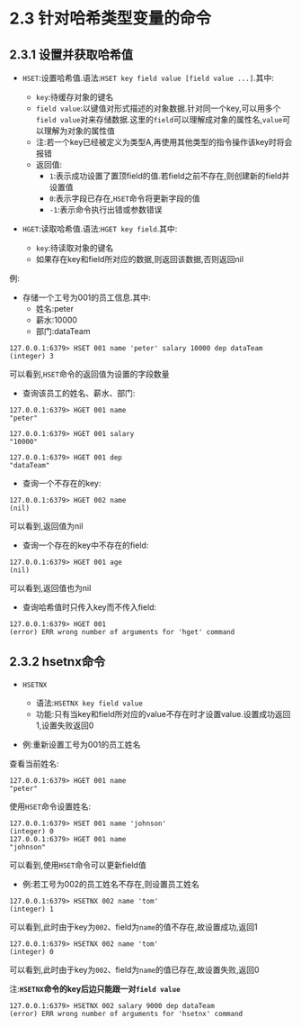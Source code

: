 # 2.3 针对哈希类型变量的命令

## 2.3.1 设置并获取哈希值

- `HSET`:设置哈希值.语法:`HSET key field value [field value ...]`.其中:
	- `key`:待缓存对象的键名
	- `field value`:以键值对形式描述的对象数据.针对同一个key,可以用多个`field value`对来存储数据.这里的`field`可以理解成对象的属性名,`value`可以理解为对象的属性值
	- 注:若一个key已经被定义为类型A,再使用其他类型的指令操作该key时将会报错
	- 返回值:
		- `1`:表示成功设置了置顶field的值.若field之前不存在,则创建新的field并设置值
		- `0`:表示字段已存在,`HSET`命令将更新字段的值
		- `-1`:表示命令执行出错或参数错误

- `HGET`:读取哈希值.语法:`HGET key field`.其中:
	- `key`:待读取对象的键名
	- 如果存在key和field所对应的数据,则返回该数据,否则返回nil

例:

- 存储一个工号为001的员工信息.其中:
	- 姓名:peter
	- 薪水:10000
	- 部门:dataTeam

```
127.0.0.1:6379> HSET 001 name 'peter' salary 10000 dep dataTeam
(integer) 3
```

可以看到,`HSET`命令的返回值为设置的字段数量

- 查询该员工的姓名、薪水、部门:

```
127.0.0.1:6379> HGET 001 name
"peter"
```

```
127.0.0.1:6379> HGET 001 salary
"10000"
```

```
127.0.0.1:6379> HGET 001 dep
"dataTeam"
```

- 查询一个不存在的key:

```
127.0.0.1:6379> HGET 002 name
(nil)
```

可以看到,返回值为nil

- 查询一个存在的key中不存在的field:

```
127.0.0.1:6379> HGET 001 age
(nil)
```

可以看到,返回值也为nil

- 查询哈希值时只传入key而不传入field:

```
127.0.0.1:6379> HGET 001
(error) ERR wrong number of arguments for 'hget' command
```

## 2.3.2 hsetnx命令

- `HSETNX`
	- 语法:`HSETNX key field value`
	- 功能:只有当key和field所对应的value不存在时才设置value.设置成功返回1,设置失败返回0

- 例:重新设置工号为001的员工姓名

查看当前姓名:

```
127.0.0.1:6379> HGET 001 name
"peter"
```

使用`HSET`命令设置姓名:

```
127.0.0.1:6379> HSET 001 name 'johnson'
(integer) 0
127.0.0.1:6379> HGET 001 name
"johnson"
```

可以看到,使用`HSET`命令可以更新field值

- 例:若工号为002的员工姓名不存在,则设置员工姓名

```
127.0.0.1:6379> HSETNX 002 name 'tom'
(integer) 1
```

可以看到,此时由于key为`002`、field为`name`的值不存在,故设置成功,返回1

```
127.0.0.1:6379> HSETNX 002 name 'tom'
(integer) 0
```

可以看到,此时由于key为`002`、field为`name`的值已存在,故设置失败,返回0

注:**`HSETNX`命令的key后边只能跟一对`field value`**

```
127.0.0.1:6379> HSETNX 002 salary 9000 dep dataTeam
(error) ERR wrong number of arguments for 'hsetnx' command
```
































